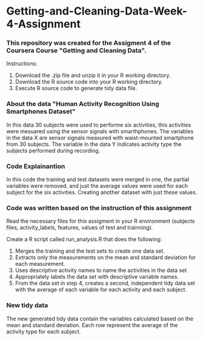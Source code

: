 # Getting-and-Cleaning-Data-Week-4-Assignment

### This repository was created for the Assigment 4 of the Coursera Course "Getting and Cleaning Data".
Instructions:
1) Download the .zip file and unzip it in your R working directory.
2) Download the R source code into your R working directory.
3) Execute R source code to generate tidy data file.

### About the data "Human Activity Recognition Using Smartphones Dataset"
In this data 30 subjects were used to performe six activities, this activities were mesuared using the sensor signals with smarthphones. 
The variables in the data X are sensor signals measured with waist-mounted smartphone from 30 subjects. 
The variable in the data Y indicates activity type the subjects performed during recording.

### Code Explainantion
In this code the training and test datasets were merged in one, the partial variables were removed, and just the average values were used for each subject for the six activities. Creating another dataset with just these values.

### Code was written based on the instruction of this assignment
Read the necessary files for this assigment in your R environment (subjects files, activity_labels, features, values of test and trainning). 

Create a R script called run_analysis.R that does the following:
1) Merges the training and the test sets to create one data set.
2) Extracts only the measurements on the mean and standard deviation for each measurement.
3) Uses descriptive activity names to name the activities in the data set
4) Appropriately labels the data set with descriptive variable names.
5) From the data set in step 4, creates a second, independent tidy data set with the average of each variable for each activity and each subject.

### New tidy data
The new generated tidy data contain the variables calculated based on the mean and standard deviation. Each row represent the average of the activity type for each subject. 


